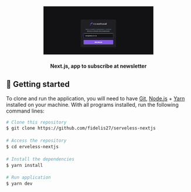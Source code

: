
<br>
<div align="center">
  <img width="300" alt="NextJS-" src="./.github/assets/newsletter.png" />

  <h4 align="center">
     Next.js, app to subscribe at newsletter 
  </h4>
</div>

## 🚀 Getting started


To clone and run the application, you will need to have [Git](https://git-scm.com), [Node.js](https://nodejs.org) + [Yarn](https://yarnpkg.com) installed on your machine. With all programs installed, run the following command lines:


```bash
# Clone this repository
$ git clone https://github.com/fidelis27/serveless-nextjs

# Access the repository
$ cd erveless-nextjs

# Install the dependencies
$ yarn install

# Run application
$ yarn dev
```


